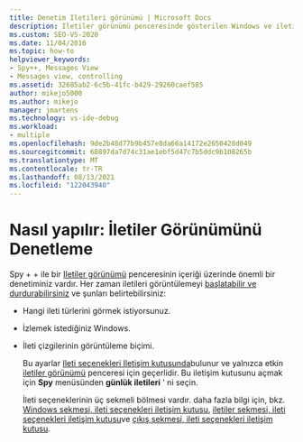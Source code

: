 ```yaml
---
title: Denetim Iletileri görünümü | Microsoft Docs
description: Iletiler görünümü penceresinde gösterilen Windows ve ileti türlerini ve ileti çizgilerinin görüntüleme biçimini seçebilirsiniz. Ayrıntılar için bu makaleye bakın.
ms.custom: SEO-VS-2020
ms.date: 11/04/2016
ms.topic: how-to
helpviewer_keywords:
- Spy++, Messages View
- Messages view, controlling
ms.assetid: 32685ab2-6c5b-41fc-b429-29260caef585
author: mikejo5000
ms.author: mikejo
manager: jmartens
ms.technology: vs-ide-debug
ms.workload:
- multiple
ms.openlocfilehash: 9de2b48d77b9b457e8da66a14172e2650428d049
ms.sourcegitcommit: 68897da7d74c31ae1ebf5d47c7b5ddc9b108265b
ms.translationtype: MT
ms.contentlocale: tr-TR
ms.lasthandoff: 08/13/2021
ms.locfileid: "122043940"
---
```

# <a name="how-to-control-messages-view"></a>Nasıl yapılır: İletiler Görünümünü Denetleme
Spy + + ile bir [Iletiler görünümü](../debugger/messages-view.md) penceresinin içeriği üzerinde önemli bir denetiminiz vardır. Her zaman iletileri görüntülemeyi [başlatabilir ve durdurabilirsiniz](../debugger/how-to-start-and-stop-the-message-log-display.md) ve şunları belirtebilirsiniz:

- Hangi ileti türlerini görmek istiyorsunuz.

- İzlemek istediğiniz Windows.

- İleti çizgilerinin görüntüleme biçimi.

  Bu ayarlar [Ileti seçenekleri Iletişim kutusunda](../debugger/message-options-dialog-box.md)bulunur ve yalnızca etkin [iletiler görünümü](../debugger/messages-view.md) penceresi için geçerlidir. Bu iletişim kutusunu açmak için **Spy** menüsünden **günlük iletileri** ' ni seçin.

  İleti seçeneklerinin üç sekmeli bölmesi vardır. daha fazla bilgi için, bkz. [Windows sekmesi, ileti seçenekleri iletişim kutusu](../debugger/windows-tab-message-options-dialog-box.md), [iletiler sekmesi, ileti seçenekleri iletişim kutusu](../debugger/messages-tab-message-options-dialog-box.md)ve [çıkış sekmesi, ileti seçenekleri iletişim kutusu](../debugger/output-tab-message-options-dialog-box.md).
